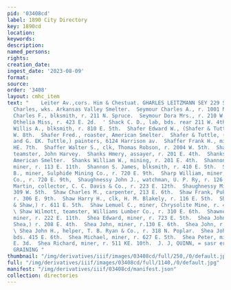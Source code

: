 ```yaml
---
pid: '03408cd'
label: 1890 City Directory
key: 1890cd
location: 
keywords: 
description: 
named_persons: 
rights: 
creation_date: 
ingest_date: '2023-08-09'
format: 
source: 
order: '3408'
layout: cmhc_item
text: "    Leiter Av.,cors. Him & Chestuat. GHARLES LEITZMANN SEY 229 SHE  Seymour
  Charles, wks. Arkansas Valley Smelter.  Seymour Charles A., r. 1001 N. Poplar.  Seymour
  Charles F., blksmith, r. 211 N. Spruce.  Seymour Dora Mrs., r. 210 W. 4th.  Sgrogren
  Othelia Miss, r. 423 E. 2d.  ' Shack C. D., lab, bds. rear 211 W. 4th.  Shadbolt
  Willis A., blksmith, r. 810 E. 5th.  Shafer Edward W., (Shafer & Tuttle,) r. 143
  W. 8th.  Shafer Fred., roaster, American Smelter.  Shafer & Tuttle, (E. W. Shafer
  and G. EK. Tuttle,) painters, 6124 Harrison av.  Shaffer Frank H., miner, r. 231
  HE. 7th.  Shaffer Walter S., clk, Thomas Robson, r. 2004 W. 5th.  Shanahan Jerry,
  teamster, John Harvey.  Shanks Hmery, assayer, r. 201 E. 4th.  Shanks John, roaster,
  American Smelter.  Shanks William W., mining, r. 201 E. 4th.  Shannon Jeremiah J.,
  miner, r. 113 E. 11th.  Shannon S. James, blksmith, r. 410 E. 5th.  Sharp Alexander
  B., miner, Sulphide Mining Co., r. 720 E. 9th.  Sharp William, miner, Sulphide Mining
  Co., r. 720 E. 9th,  Shaughnessy John J., watchman, U. P. Ry, r. 126 E. 14th.  Shaughnessy
  Martin, collector, C. C. Davis & Co., r. 223 E. 12th.  Shaughnessy Michael, saloon,
  309 W. 5th.  Shaw Charles M., carpenter, 213 E. 6th.  Shaw Frank, Pukey & Shaw,)
  r. 306 E. 9th.  Shaw Harry H., clk, H. M. Blakely, r. 116 E. 5th.  Shaw John, (Bonner
  & Shaw,) r. 611 E. 5th.  Shaw Lemuel C., miner, Chrysolite Mine, r. 431 E. 10th.
  \ Shaw Wilmott, teamster, Williams Lumber Co., r. 310 E. 6th.  Shawness George T.,
  miner, r. 222 E. 11th.  Shea Edward, miner, r. 723 E. 5th.  Shea John, (Conley &
  Shea,) r. 208 E. 4th.  Shea John, miner, r.130 E. 6th.  Shea John, r. 105 W. 3d.
  \ Shea John H., helper, T. B. Ryan & Co., r. 318 N. Poplar.  Shea John M., miner,
  bds. 415 E. 6th.  Shea Michael, miner, r. 627 E. 5th.  Shea Peter, miner, bds. 139
  E. 3d.  Shea Richard, miner, r. 511 KE. 10th.  J. J, QUINN, = sasr ervrz srazer.
  GRAINING "
thumbnail: "/img/derivatives/iiif/images/03408cd/full/250,/0/default.jpg"
full: "/img/derivatives/iiif/images/03408cd/full/1140,/0/default.jpg"
manifest: "/img/derivatives/iiif/03408cd/manifest.json"
collection: directories
---
```

